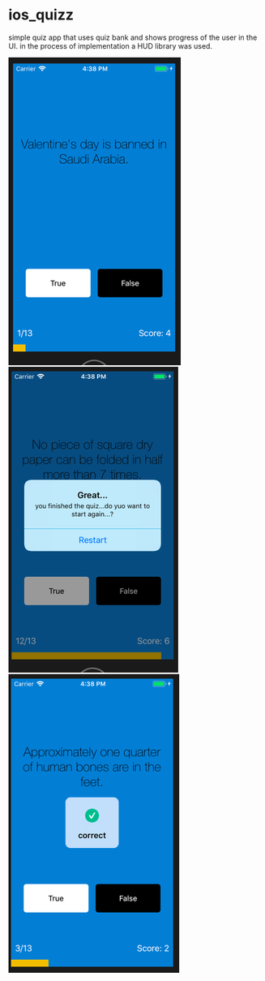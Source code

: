 # ios_quizz
simple quiz app that uses quiz bank and shows progress of the user in the UI. in the process of implementation a HUD library was used.

![Finished App](https://github.com/bhashithahemantha/ios_quizzler/blob/master/screenshot/Screen%20Shot%202017-11-26%20at%204.38.08%20PM.png)
![Finished App](https://github.com/bhashithahemantha/ios_quizzler/blob/master/screenshot/Screen%20Shot%202017-11-26%20at%204.38.34%20PM.png)
![Finished App](https://github.com/bhashithahemantha/ios_quizzler/blob/master/screenshot/screenshot.png)
